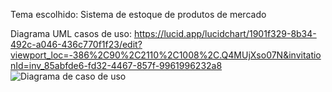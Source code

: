 Tema escolhido: Sistema de estoque de produtos de mercado

Diagrama UML casos de uso: https://lucid.app/lucidchart/1901f329-8b34-492c-a046-436c770f1f23/edit?viewport_loc=-386%2C90%2C2110%2C1008%2C.Q4MUjXso07N&invitationId=inv_85abfde6-fd32-4467-857f-9961996232a8
![Diagrama de caso de uso](https://github.com/user-attachments/assets/cdd53c36-dda8-480a-b4ed-ad224ec5a22f)
